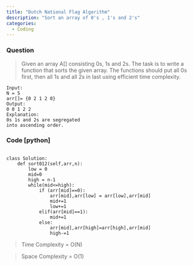 ```yaml
---
title: "Dutch National Flag Algorithm"
description: "Sort an array of 0's , 1's and 2's"
categories:
  - Coding
---
```


### Question

> Given an array A[] consisting 0s, 1s and 2s. The task is to write a function that sorts the given array. The functions should put all 0s first, then all 1s and all 2s in last using efficient time complexity. 

```
Input: 
N = 5
arr[]= {0 2 1 2 0}
Output:
0 0 1 2 2
Explanation:
0s 1s and 2s are segregated 
into ascending order.
```

### Code [python]

```python3

class Solution:
    def sort012(self,arr,n):
        low = 0
        mid=0
        high = n-1
        while(mid<=high):
            if (arr[mid]==0):
                arr[mid],arr[low] = arr[low],arr[mid]
                mid+=1
                low+=1
            elif(arr[mid]==1):
                mid+=1
            else:
                arr[mid],arr[high]=arr[high],arr[mid]
                high-=1

```

> Time Complexity = O(N)

> Space Complexity = O(1)
